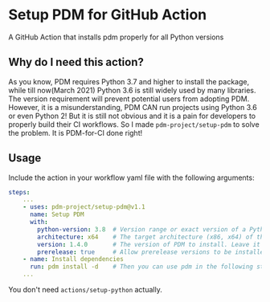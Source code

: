 # Setup PDM for GitHub Action

A GitHub Action that installs pdm properly for all Python versions

## Why do I need this action?

As you know, PDM requires Python 3.7 and higher to install the package, while till now(March 2021) Python 3.6 is still widely used by many libraries. The version requirement will prevent potential users from adopting PDM. However, it is a misunderstanding, PDM CAN run projects using Python 3.6 or even Python 2!
But it is still not obvious and it is a pain for developers to properly build their CI workflows. So I made `pdm-project/setup-pdm` to solve the problem. It is PDM-for-CI done right!

## Usage

Include the action in your workflow yaml file with the following arguments:

```yaml
steps:
    ...
    - uses: pdm-project/setup-pdm@v1.1
      name: Setup PDM
      with:
        python-version: 3.8  # Version range or exact version of a Python version to use, the same as actions/setup-python
        architecture: x64    # The target architecture (x86, x64) of the Python interpreter. the same as actions/setup-python
        version: 1.4.0       # The version of PDM to install. Leave it as empty to use the latest version from PyPI
        prerelease: true     # Allow prerelease versions to be installed
    - name: Install dependencies
      run: pdm install -d    # Then you can use pdm in the following steps.
    ...
```

You don't need `actions/setup-python` actually.
